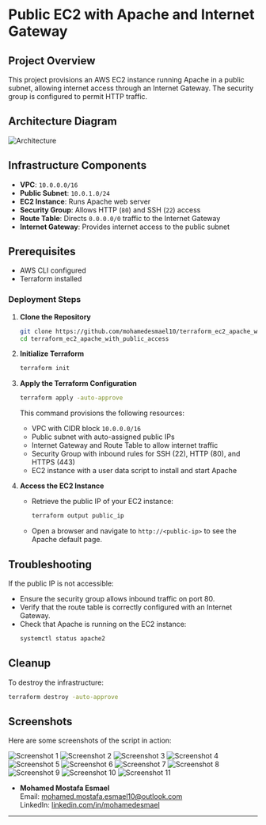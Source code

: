 # Public EC2 with Apache and Internet Gateway

## Project Overview
This project provisions an AWS EC2 instance running Apache in a public subnet, allowing internet access through an Internet Gateway. The security group is configured to permit HTTP traffic.

## Architecture Diagram
![Architecture](https://github.com/mohamedesmael10/terraform_ec2_apache_with_public_access/blob/main/Shots/(1).png)  

## Infrastructure Components
- **VPC**: `10.0.0.0/16`
- **Public Subnet**: `10.0.1.0/24`
- **EC2 Instance**: Runs Apache web server
- **Security Group**: Allows HTTP (`80`) and SSH (`22`) access
- **Route Table**: Directs `0.0.0.0/0` traffic to the Internet Gateway
- **Internet Gateway**: Provides internet access to the public subnet

## Prerequisites
- AWS CLI configured
- Terraform installed

### Deployment Steps

1. **Clone the Repository**
   ```bash
   git clone https://github.com/mohamedesmael10/terraform_ec2_apache_with_public_access.git
   cd terraform_ec2_apache_with_public_access
   ```

2. **Initialize Terraform**
   ```bash
   terraform init
   ```

3. **Apply the Terraform Configuration**
   ```bash
   terraform apply -auto-approve
   ```
   This command provisions the following resources:
   - VPC with CIDR block `10.0.0.0/16`
   - Public subnet with auto-assigned public IPs
   - Internet Gateway and Route Table to allow internet traffic
   - Security Group with inbound rules for SSH (22), HTTP (80), and HTTPS (443)
   - EC2 instance with a user data script to install and start Apache

4. **Access the EC2 Instance**
   - Retrieve the public IP of your EC2 instance:
     ```bash
     terraform output public_ip
     ```
   - Open a browser and navigate to `http://<public-ip>` to see the Apache default page.
  

## Troubleshooting
If the public IP is not accessible:
- Ensure the security group allows inbound traffic on port 80.
- Verify that the route table is correctly configured with an Internet Gateway.
- Check that Apache is running on the EC2 instance:
  ```sh
  systemctl status apache2
  ```

## Cleanup
To destroy the infrastructure:
```sh
terraform destroy -auto-approve
```

## Screenshots

Here are some screenshots of the script in action:

![Screenshot 1](https://github.com/mohamedesmael10/terraform_ec2_apache_with_public_access/blob/main/Shots/(1).png) 
![Screenshot 2](https://github.com/mohamedesmael10/terraform_ec2_apache_with_public_access/blob/main/Shots/(2).png) 
![Screenshot 3](https://github.com/mohamedesmael10/terraform_ec2_apache_with_public_access/blob/main/Shots/(3).png) 
![Screenshot 4](https://github.com/mohamedesmael10/terraform_ec2_apache_with_public_access/blob/main/Shots/(4).png) 
![Screenshot 5](https://github.com/mohamedesmael10/terraform_ec2_apache_with_public_access/blob/main/Shots/(5).png) 
![Screenshot 6](https://github.com/mohamedesmael10/terraform_ec2_apache_with_public_access/blob/main/Shots/(6).png) 
![Screenshot 7](https://github.com/mohamedesmael10/terraform_ec2_apache_with_public_access/blob/main/Shots/(7).png) 
![Screenshot 8](https://github.com/mohamedesmael10/terraform_ec2_apache_with_public_access/blob/main/Shots/(8).png) 
![Screenshot 9](https://github.com/mohamedesmael10/terraform_ec2_apache_with_public_access/blob/main/Shots/(9).png) 
![Screenshot 10](https://github.com/mohamedesmael10/terraform_ec2_apache_with_public_access/blob/main/Shots/(10).png) 
![Screenshot 11](https://github.com/mohamedesmael10/terraform_ec2_apache_with_public_access/blob/main/Shots/(11).png) 


- **Mohamed Mostafa Esmael**  
  Email: [mohamed.mostafa.esmael10@outlook.com](mailto:mohamed.mostafa.esmael10@outlook.com)  
  LinkedIn: [linkedin.com/in/mohamedesmael](https://linkedin.com/in/mohamedesmael)

---
